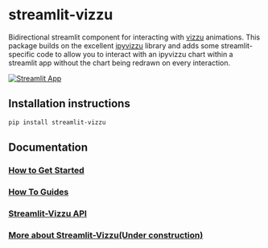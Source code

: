 # streamlit-vizzu

Bidirectional streamlit component for interacting with [vizzu](https://vizzuhq.com/)
animations. This package builds on the excellent
[ipyvizzu](https://github.com/vizzuhq/ipyvizzu) library and adds some streamlit-specific
code to allow you to interact with an ipyvizzu chart within a streamlit app without
the chart being redrawn on every interaction.

[![Streamlit App](https://static.streamlit.io/badges/streamlit_badge_black_white.svg)](https://blackary-streamlit-vizzu-official-example-appfilters-add-1o9jmd.streamlit.app/)

## Installation instructions

```sh
pip install streamlit-vizzu
```

## Documentation

### [How to Get Started](docs/TUTORIAL.md)

### [How To Guides](docs/HOW_TO.md)

### [Streamlit-Vizzu API](docs/REFERENCE.md)

### [More about Streamlit-Vizzu(Under construction)](docs/EXPLANATION.md)
